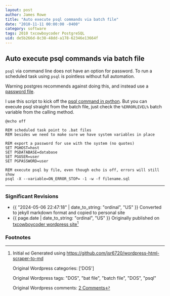 ```yaml
---
layout: post
author: James Rowe
title: "Auto execute psql commands via batch file"
date: "2010-11-11 00:00:00 -0400"
category: software
tags: 2010 txcowboycoder PostgreSQL
uid: de5b266d-8c38-48dd-a178-62346e13664f
---
```


## Auto execute psql commands via batch file

`psql` via command line does not have an option for password. To run a scheduled task using `psql` is pointless without full automation.

Warning postgres recommends against doing this, and instead use a [password file](http://www.postgresql.org/docs/8.4/interactive/libpq-pgpass.html).

I use this script to kick off the [psql command in python](http://txcowboycoder.wordpress.com/2010/11/11/import-sql-files-via-psql-comma/). But you can execute psql straight from the batch file, just check the `%ERRORLEVEL%` batch variable from the calling method.


```batch
@echo off

REM scheduled task point to .bat files
REM besides we need to make sure we have system variables in place

REM export a password for use with the system (no quotes)
SET PGHOST=host
SET PGDATABASE=database
SET PGUSER=user
SET PGPASSWORD=user

REM execute psql by file, even though echo is off, errors will still show
psql -X --variable=ON_ERROR_STOP= -1 -w -f filename.sql

```

---

### Significant Revisions

- {{ "2024-05-06 22:47:18" | date_to_string: "ordinal", "US" }} Converted to jekyll markdown format and copied to personal site
- {{ page.date | date_to_string: "ordinal", "US" }} Originally published on [txcowboycoder wordpress site](https://txcowboycoder.wordpress.com/2010/11/11/auto-execute-psql-commands-via-batch-file/)[^draft]

### Footnotes

[^draft]: Initial `md` Generated using <https://github.com/jsr6720/wordpress-html-scraper-to-md>

    Original Wordpress categories: ['DOS']

    Original Wordpress tags: "DOS", "bat file", "batch file", "DOS", "psql"

    Original Wordpress comments: <a href="https://txcowboycoder.wordpress.com/2010/11/11/auto-execute-psql-commands-via-batch-file/#comments">2 Comments</a>